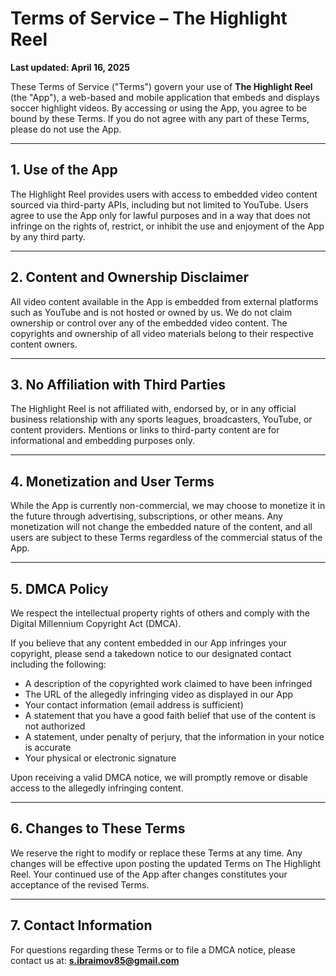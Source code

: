 # Terms of Service – The Highlight Reel

**Last updated: April 16, 2025**

These Terms of Service ("Terms") govern your use of **The Highlight Reel** (the "App"), a web-based and mobile application that embeds and displays soccer highlight videos. By accessing or using the App, you agree to be bound by these Terms. If you do not agree with any part of these Terms, please do not use the App.

---

## 1. Use of the App

The Highlight Reel provides users with access to embedded video content sourced via third-party APIs, including but not limited to YouTube. Users agree to use the App only for lawful purposes and in a way that does not infringe on the rights of, restrict, or inhibit the use and enjoyment of the App by any third party.

---

## 2. Content and Ownership Disclaimer

All video content available in the App is embedded from external platforms such as YouTube and is not hosted or owned by us. We do not claim ownership or control over any of the embedded video content. The copyrights and ownership of all video materials belong to their respective content owners.

---

## 3. No Affiliation with Third Parties

The Highlight Reel is not affiliated with, endorsed by, or in any official business relationship with any sports leagues, broadcasters, YouTube, or content providers. Mentions or links to third-party content are for informational and embedding purposes only.

---

## 4. Monetization and User Terms

While the App is currently non-commercial, we may choose to monetize it in the future through advertising, subscriptions, or other means. Any monetization will not change the embedded nature of the content, and all users are subject to these Terms regardless of the commercial status of the App.

---

## 5. DMCA Policy

We respect the intellectual property rights of others and comply with the Digital Millennium Copyright Act (DMCA).

If you believe that any content embedded in our App infringes your copyright, please send a takedown notice to our designated contact including the following:

- A description of the copyrighted work claimed to have been infringed
- The URL of the allegedly infringing video as displayed in our App
- Your contact information (email address is sufficient)
- A statement that you have a good faith belief that use of the content is not authorized
- A statement, under penalty of perjury, that the information in your notice is accurate
- Your physical or electronic signature

Upon receiving a valid DMCA notice, we will promptly remove or disable access to the allegedly infringing content.

---

## 6. Changes to These Terms

We reserve the right to modify or replace these Terms at any time. Any changes will be effective upon posting the updated Terms on The Highlight Reel. Your continued use of the App after changes constitutes your acceptance of the revised Terms.

---

## 7. Contact Information

For questions regarding these Terms or to file a DMCA notice, please contact us at: **s.ibraimov85@gmail.com**
